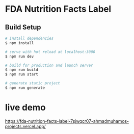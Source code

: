 # FDA Nutrition Facts Label

## Build Setup

```bash
# install dependencies
$ npm install

# serve with hot reload at localhost:3000
$ npm run dev

# build for production and launch server
$ npm run build
$ npm run start

# generate static project
$ npm run generate
```

# live demo
https://fda-nutrition-facts-label-7sjwqcr07-ahmadmuhamos-projects.vercel.app/